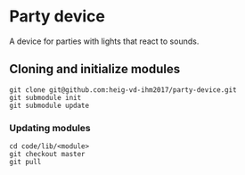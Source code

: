 # Party device
A device for parties with lights that react to sounds.

## Cloning and initialize modules
```
git clone git@github.com:heig-vd-ihm2017/party-device.git
git submodule init
git submodule update
```

### Updating modules
```
cd code/lib/<module>
git checkout master
git pull
```
